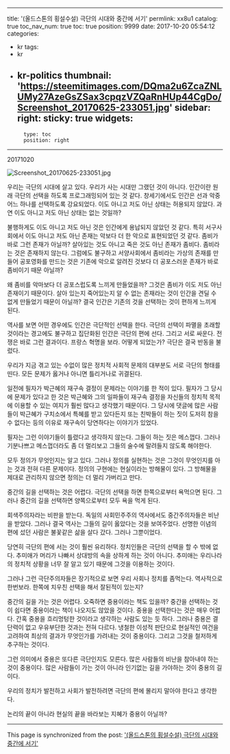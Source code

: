 
---
title: '(올드스톤의 횡설수설) 극단의 시대와 중간에 서기'
permlink: xx8u1
catalog: true
toc_nav_num: true
toc: true
position: 9999
date: 2017-10-20 05:54:12
categories:
- kr
tags:
- kr
- kr-politics
thumbnail: 'https://steemitimages.com/DQma2u6ZcaZNLUMy27AzeGsZSax3cpqzVZQaRnHUp44CgDo/Screenshot_20170625-233051.jpg'
sidebar:
    right:
        sticky: true
widgets:
    -
        type: toc
        position: right
---


20171020

![Screenshot_20170625-233051.jpg](https://steemitimages.com/DQma2u6ZcaZNLUMy27AzeGsZSax3cpqzVZQaRnHUp44CgDo/Screenshot_20170625-233051.jpg)


우리는 극단의 시대에 살고 있다. 우리가 사는 시대만 그랬던 것이 아니다. 인간이란 원래 극단의 선택을 하도록 프로그래밍되어 있는 것 같다. 창세기에서도 인간은 선과 악중 어느 하나를 선택하도록 강요되었다. 이도 아니고 저도 아닌 상태는 허용되지 않았다. 과연 이도 아니고 저도 아닌 상태는 없는 것일까? 

불행하게도 이도 아니고 저도 아닌 것은 인간에게 용납되지 않았던 것 같다. 특히 서구사회에서 이도 아니고 저도 아닌 존재는 악보다 더 한 악으로 표현되었던 것 같다. 좀비가 바로 그런 존재가 아닐까? 살아있는 것도 아니고 죽은 것도 아닌 존재가 좀비다. 좀비라는 것은 존재하지 않는다. 그럼에도 불구하고 서양사회에서 좀비라는 가상의 존재를 만들어 공포영화를 만드는 것은 기존에 악으로 알려진 것보다 더 공포스러운 존재가 바로 좀비이기 때문 아닐까? 

왜 좀비를 악마보다 더 공포스럽도록 느끼게 만들었을까? 그것은 좀비가 이도 저도 아닌 존재이기 때문이다. 살아 있는지 죽어있는지 알 수 없는 존재라는 것이 인간을 견딜 수 없게 만들었기 때문이 아닐까? 결국 인간은 기존의  것을 선택하는 것이 편하게 느끼게 된다. 

역사를 보면 어떤 경우에도 인간은 극단적인 선택을 한다. 극단의 선택이 파멸을 초래할 것이라는 경고에도 불구하고 집단화된 인간은 극단의 편에 선다. 그리고 서로 싸운다. 전쟁은 바로 그런 결과이다. 프랑스 혁명을 보라. 어떻게 되었는가? 극단은 결국 반동을 불렀다. 

우리가 지금 겪고 있는 수없이 많은 정치적 사회적 문제의 대부분도 서로 극단의 형태를 띤다. 모든 문제가 옳거나 아니면 틀리거나로 귀결된다. 

일전에 필자가 박근혜의 재구속 결정이 문제라는 이야기를 한 적이 있다. 필자가 그 당시에 문제가 있다고 한 것은 박근혜와 그의 일파들이 재구속 결정을 자신들의 정치적 목적에 이용할 수 있는 여지가 훨씬 많다고 생각했기 때문이다. 그 당시에 댓글에 많은 사람들이 박근혜가 구치소에서 특혜를 받고 있다든지 또는 친박들이 하는 짓이 도저히 참을 수 없다는 등의 이유로 재구속이 당연하다는 이야기가 있었다. 

필자는 그런 이야기들이 틀렸다고 생각하지 않는다. 그들이 하는 짓은 메스껍다. 그러나 기분나쁘고 메스껍더라도 좀 더 멀리보고 그들의 술수에 말려들지 않도록 해야한다. 

모두 정의가 무엇인지는 알고 있다. 그러나 정의를 실현하는 것은 그것이 무엇인지를 아는 것과 전혀 다른 문제이다. 정의의 구현에는 현실이라는 방해물이 있다. 그 방해물을 제대로 관리하지 않으면 정의는 더 멀리 가버리고 만다. 

중간의 길을 선택하는 것은 어렵다. 극단의 선택을 하면 한쪽으로부터 욕먹으면 된다. 그러나 중간의 길을 선택하면 양쪽으로부터 모두 욕을 먹게 된다. 

회색주의자라는 비판을 받는다. 독일의 사회민주주의 역사에서도 중간주의자들은 비난을 받았다. 그러나 결국 역사는 그들의 길이 옳았다는 것을 보여주었다. 선명한 이념의 편에 섰던 사람은 불꽃같은 삶을 살다 갔다. 그러나 그뿐이었다.

당연히 극단의 편에 서는 것이 훨씬 유리하다. 정치인들은 극단의 선택을 할 수 밖에 없다. 추미애가 머리가 나빠서 상대방의 속을 상하게 하는 것이 아니다. 추미애는 우리나라의 정치적 상황을 너무 잘 알고 있기 때문에 그것을 이용하는 것이다. 

그러나 그런 극단주의자들은 장기적으로 보면 우리 사회나 정치를 좀먹는다. 역사적으로 한번보라. 한쪽에 치우친 선택을 해서 잘된적이 있는지? 

중간의 길을 가는 것은 어렵다. 오죽하면 중용이라는 책도 있을까? 중간을 선택하는 것이 쉽다면 중용이라는 책이 나오지도 않았을 것이다. 중용을 선택한다는 것은 매우 어렵다. 간혹 중용을 흐리멍텅한 것이라고 생각하는 사람도 있는 듯 하다. 그러나 중용은 결단력이 없고 우유부단한 것과는 전혀 다르다. 냉철한 이성적 판단으로 현실적인 여건을 고려하여 최상의 결과가 무엇인가를 가려내는 것이 중용이다. 그리고 그것을 철저하게 추구하는 것이다. 

그런 의미에서 중용은 또다른 극단인지도 모른다. 많은 사람들의 비난을 참아내야 하는 것이 중용이다. 많은 사람들이 가는 것이 아니라 인기없는 길을 가야하는 것이 중용의 길이다. 

우리의 정치가 발전하고 사회가 발전하려면 극단의 편에 몰리지 말아야 한다고 생각한다. 

논리의 끝이 아니라 현실의 끝을 바라보는 지혜가 중용이 아닐까?

- - -

This page is synchronized from the post: ['(올드스톤의 횡설수설) 극단의 시대와 중간에 서기'](https://steemit.com/@oldstone/xx8u1)
